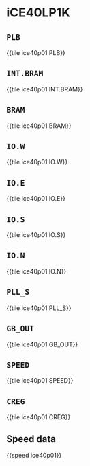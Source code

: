 # iCE40LP1K

## `PLB`

{{tile ice40p01 PLB}}

## `INT.BRAM`

{{tile ice40p01 INT.BRAM}}

## `BRAM`

{{tile ice40p01 BRAM}}

## `IO.W`

{{tile ice40p01 IO.W}}

## `IO.E`

{{tile ice40p01 IO.E}}

## `IO.S`

{{tile ice40p01 IO.S}}

## `IO.N`

{{tile ice40p01 IO.N}}

## `PLL_S`

{{tile ice40p01 PLL_S}}

## `GB_OUT`

{{tile ice40p01 GB_OUT}}

## `SPEED`

{{tile ice40p01 SPEED}}

## `CREG`

{{tile ice40p01 CREG}}

## Speed data

{{speed ice40p01}}
